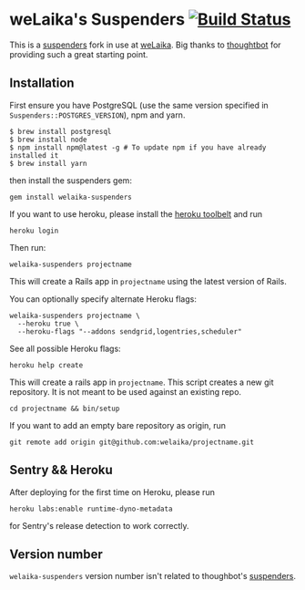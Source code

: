 # weLaika's Suspenders [![Build Status](https://travis-ci.org/welaika/welaika-suspenders.svg?branch=master)](https://travis-ci.org/welaika/welaika-suspenders)

This is a [suspenders](https://github.com/thoughtbot/suspenders) fork in use at [weLaika](http://dev.welaika.com).
Big thanks to [thoughtbot](http://thoughtbot.com/community) for providing such a great starting point.

## Installation

First ensure you have PostgreSQL (use the same version specified in `Suspenders::POSTGRES_VERSION`), npm and yarn.

    $ brew install postgresql
    $ brew install node
    $ npm install npm@latest -g # To update npm if you have already installed it
    $ brew install yarn

then install the suspenders gem:

    gem install welaika-suspenders

If you want to use heroku, please install the [heroku toolbelt](https://toolbelt.heroku.com/) and run

    heroku login

Then run:

    welaika-suspenders projectname

This will create a Rails app in `projectname` using the latest version of Rails.

You can optionally specify alternate Heroku flags:

    welaika-suspenders projectname \
      --heroku true \
      --heroku-flags "--addons sendgrid,logentries,scheduler"

See all possible Heroku flags:

    heroku help create

This will create a rails app in `projectname`. This script creates a
new git repository. It is not meant to be used against an existing repo.

    cd projectname && bin/setup

If you want to add an empty bare repository as origin, run

    git remote add origin git@github.com:welaika/projectname.git

## Sentry && Heroku

After deploying for the first time on Heroku, please run

`heroku labs:enable runtime-dyno-metadata`

for Sentry's release detection to work correctly.

## Version number

`welaika-suspenders` version number isn't related to thoughbot's [suspenders](https://github.com/thoughtbot/suspenders).
